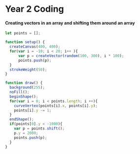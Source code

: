 # Year 2 Coding

#### Creating vectors in an array and shifting them around an array

```Javascript
let points = [];

function setup() {
  createCanvas(400, 400);
  for(var i = -10; i < 20; i++ ){
      var p = createVector(random(100, 300), i * 100);
      points.push(p);
  }
  strokeWeight(50);
}

function draw() {
  background(255);
  noFill();
  beginShape();
  for(var i = 0; i < points.length; i ++){
    curveVertex(points[i].x, points[i].y);
    points[i].y -= 1;
  }
  endShape();
  if(points[0].y < -1000){
    var p = points.shift();
    p.y = 2000;
    points.push(p);
  }
}
```